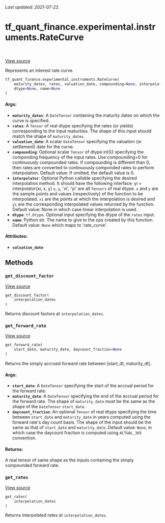 <!--
This file is generated by a tool. Do not edit directly.
For open-source contributions the docs will be updated automatically.
-->

*Last updated: 2021-07-22.*

<div itemscope itemtype="http://developers.google.com/ReferenceObject">
<meta itemprop="name" content="tf_quant_finance.experimental.instruments.RateCurve" />
<meta itemprop="path" content="Stable" />
<meta itemprop="property" content="__init__"/>
<meta itemprop="property" content="get_discount_factor"/>
<meta itemprop="property" content="get_forward_rate"/>
<meta itemprop="property" content="get_rates"/>
</div>

# tf_quant_finance.experimental.instruments.RateCurve

<!-- Insert buttons and diff -->

<table class="tfo-notebook-buttons tfo-api" align="left">
</table>

<a target="_blank" href="https://github.com/google/tf-quant-finance/blob/master/tf_quant_finance/experimental/instruments/rate_curve.py">View source</a>



Represents an interest rate curve.

```python
tf_quant_finance.experimental.instruments.RateCurve(
    maturity_dates, rates, valuation_date, compounding=None, interpolator=None,
    dtype=None, name=None
)
```



<!-- Placeholder for "Used in" -->


#### Args:


* <b>`maturity_dates`</b>: A `DateTensor` containing the maturity dates on which the
  curve is specified.
* <b>`rates`</b>: A `Tensor` of real dtype specifying the rates (or yields)
  corresponding to the input maturities. The shape of this input should
  match the shape of `maturity_dates`.
* <b>`valuation_date`</b>: A scalar `DateTensor` specifying the valuation (or
  settlement) date for the curve.
* <b>`compounding`</b>: Optional scalar `Tensor` of dtype int32 specifying the
  componding frequency of the input rates. Use compounding=0 for
  continuously compounded rates. If compounding is different than 0, then
  rates are converted to continuously componded rates to perform
  interpolation.
  Default value: If omitted, the default value is 0.
* <b>`interpolator`</b>: Optional Python callable specifying the desired
  interpolation method. It should have the following interface: yi =
  interpolator(xi, x, y) `x`, `y`, 'xi', 'yi' are all `Tensors` of real
  dtype. `x` and `y` are the sample points and values (respectively) of
  the function to be interpolated. `xi` are the points at which the
  interpolation is desired and `yi` are the corresponding interpolated
  values returned by the function.
  Default value: None in which case linear interpolation is used.
* <b>`dtype`</b>: `tf.Dtype`. Optional input specifying the dtype of the `rates`
  input.
* <b>`name`</b>: Python str. The name to give to the ops created by this function.
  Default value: `None` which maps to 'rate_curve'.

#### Attributes:

* <b>`valuation_date`</b>


## Methods

<h3 id="get_discount_factor"><code>get_discount_factor</code></h3>

<a target="_blank" href="https://github.com/google/tf-quant-finance/blob/master/tf_quant_finance/experimental/instruments/rate_curve.py">View source</a>

```python
get_discount_factor(
    interpolation_dates
)
```

Returns discount factors at `interpolation_dates`.


<h3 id="get_forward_rate"><code>get_forward_rate</code></h3>

<a target="_blank" href="https://github.com/google/tf-quant-finance/blob/master/tf_quant_finance/experimental/instruments/rate_curve.py">View source</a>

```python
get_forward_rate(
    start_date, maturity_date, daycount_fraction=None
)
```

Returns the simply accrued forward rate between [start_dt, maturity_dt].


#### Args:


* <b>`start_date`</b>: A `DateTensor` specifying the start of the accrual period
  for the forward rate.
* <b>`maturity_date`</b>: A `DateTensor` specifying the end of the accrual period
  for the forward rate. The shape of `maturity_date` must be the same
  as the shape of the `DateTensor` `start_date`.
* <b>`daycount_fraction`</b>: An optional `Tensor` of real dtype specifying the
  time between `start_date` and `maturity_date` in years computed using
  the forward rate's day count basis. The shape of the input should be
  the same as that of `start_date` and `maturity_date`.
  Default value: `None`, in which case the daycount fraction is computed
  using `ACTUAL_365` convention.


#### Returns:

A real tensor of same shape as the inputs containing the simply compounded
forward rate.


<h3 id="get_rates"><code>get_rates</code></h3>

<a target="_blank" href="https://github.com/google/tf-quant-finance/blob/master/tf_quant_finance/experimental/instruments/rate_curve.py">View source</a>

```python
get_rates(
    interpolation_dates
)
```

Returns interpolated rates at `interpolation_dates`.





